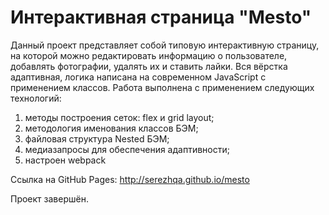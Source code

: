 # Интерактивная страница "Mesto"

Данный проект представляет собой типовую интерактивную страницу, на которой можно редактировать информацию о пользователе, добавлять фотографии, удалять их и ставить лайки. Вся вёрстка адаптивная, логика написана на современном JavaScript с применением классов.
Работа выполнена с применением следующих технологий:
1. методы построения сеток: flex и grid layout;
2. методология именования классов БЭМ;
3. файловая структура Nested БЭМ;
4. медиазапросы для обеспечения адаптивности;
5. настроен webpack

Ссылка на GitHub Pages: http://serezhqa.github.io/mesto

Проект завершён.

